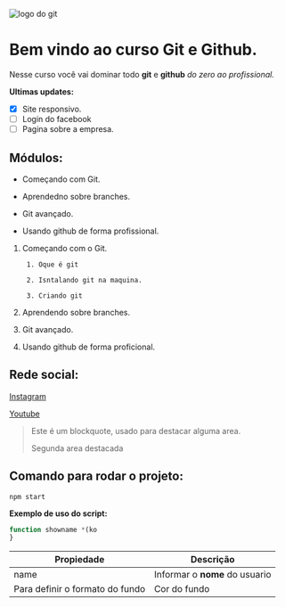 ![logo do git](https://s.dicio.com.br/imagem.jpg)
# Bem vindo ao curso Git e Github.
Nesse curso você vai dominar todo **git** e **github** _do zero ao profissional._

**Ultimas updates:**

- [x] Site responsivo.
- [ ] Login do facebook
- [ ] Pagina sobre a empresa.

## Módulos:
* Começando com Git.

* Aprendedno sobre branches.

* Git avançado.

* Usando github de forma profissional.

1. Começando com o Git.
        
        1. Oque é git
        
        2. Isntalando git na maquina.

        3. Criando git
2. Aprendendo sobre branches.
4. Git avançado.
4. Usando github de forma proficional.

 ## Rede social:
 [Instagram](https://www.facebook.com/)

 [Youtube](https://www.youtube.com/channel/UCDnyAU8TzncuUnlGUlOVrVA)

 > Este é um blockquote, usado para destacar alguma area.
 >
 > Segunda area destacada


## Comando para rodar o projeto:

```
npm start
```

**Exemplo de uso do script:**
````js
function showname *(ko
}
````
Propiedade | Descrição
-----------|---------
name | Informar o **nome** do usuario
| Para definir o formato do fundo | Cor do fundo | Função chamado  clicar no botão
